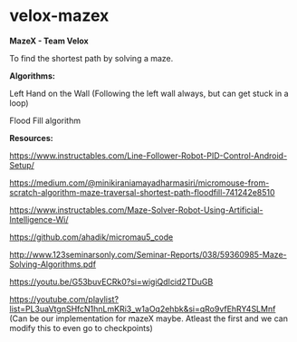 # velox-mazex
**MazeX - Team Velox**

To find the shortest path by solving a maze. 

**Algorithms:**

Left Hand on the Wall (Following the left wall always, but can get stuck in a loop)

Flood Fill algorithm


**Resources:**

https://www.instructables.com/Line-Follower-Robot-PID-Control-Android-Setup/

https://medium.com/@minikiraniamayadharmasiri/micromouse-from-scratch-algorithm-maze-traversal-shortest-path-floodfill-741242e8510

https://www.instructables.com/Maze-Solver-Robot-Using-Artificial-Intelligence-Wi/

https://github.com/ahadik/micromau5_code

http://www.123seminarsonly.com/Seminar-Reports/038/59360985-Maze-Solving-Algorithms.pdf

https://youtu.be/G53buvECRk0?si=wigiQdIcid2TDuGB

https://youtube.com/playlist?list=PL3uaVtgnSHfcN1hnLmKRi3_w1aOq2ehbk&si=qRo9vfEhRY4SLMnf (Can be our implementation for mazeX maybe. Atleast the first and we can modify this to even go to checkpoints)
